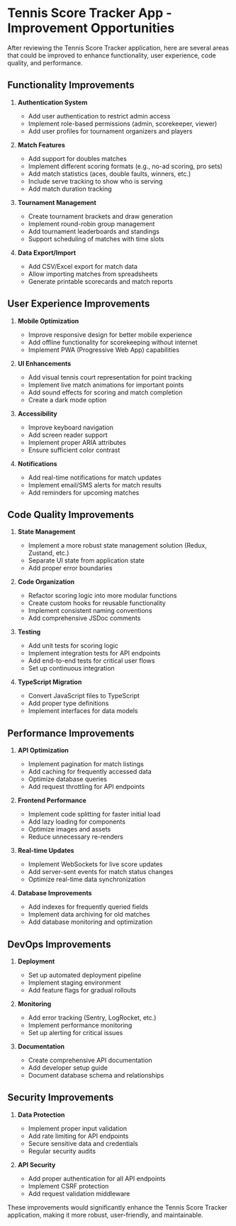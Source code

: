 # Tennis Score Tracker App - Improvement Opportunities

After reviewing the Tennis Score Tracker application, here are several areas that could be improved to enhance functionality, user experience, code quality, and performance.

## Functionality Improvements

1. **Authentication System**
   - Add user authentication to restrict admin access
   - Implement role-based permissions (admin, scorekeeper, viewer)
   - Add user profiles for tournament organizers and players

2. **Match Features**
   - Add support for doubles matches
   - Implement different scoring formats (e.g., no-ad scoring, pro sets)
   - Add match statistics (aces, double faults, winners, etc.)
   - Include serve tracking to show who is serving
   - Add match duration tracking

3. **Tournament Management**
   - Create tournament brackets and draw generation
   - Implement round-robin group management
   - Add tournament leaderboards and standings
   - Support scheduling of matches with time slots

4. **Data Export/Import**
   - Add CSV/Excel export for match data
   - Allow importing matches from spreadsheets
   - Generate printable scorecards and match reports

## User Experience Improvements

1. **Mobile Optimization**
   - Improve responsive design for better mobile experience
   - Add offline functionality for scorekeeping without internet
   - Implement PWA (Progressive Web App) capabilities

2. **UI Enhancements**
   - Add visual tennis court representation for point tracking
   - Implement live match animations for important points
   - Add sound effects for scoring and match completion
   - Create a dark mode option

3. **Accessibility**
   - Improve keyboard navigation
   - Add screen reader support
   - Implement proper ARIA attributes
   - Ensure sufficient color contrast

4. **Notifications**
   - Add real-time notifications for match updates
   - Implement email/SMS alerts for match results
   - Add reminders for upcoming matches

## Code Quality Improvements

1. **State Management**
   - Implement a more robust state management solution (Redux, Zustand, etc.)
   - Separate UI state from application state
   - Add proper error boundaries

2. **Code Organization**
   - Refactor scoring logic into more modular functions
   - Create custom hooks for reusable functionality
   - Implement consistent naming conventions
   - Add comprehensive JSDoc comments

3. **Testing**
   - Add unit tests for scoring logic
   - Implement integration tests for API endpoints
   - Add end-to-end tests for critical user flows
   - Set up continuous integration

4. **TypeScript Migration**
   - Convert JavaScript files to TypeScript
   - Add proper type definitions
   - Implement interfaces for data models

## Performance Improvements

1. **API Optimization**
   - Implement pagination for match listings
   - Add caching for frequently accessed data
   - Optimize database queries
   - Add request throttling for API endpoints

2. **Frontend Performance**
   - Implement code splitting for faster initial load
   - Add lazy loading for components
   - Optimize images and assets
   - Reduce unnecessary re-renders

3. **Real-time Updates**
   - Implement WebSockets for live score updates
   - Add server-sent events for match status changes
   - Optimize real-time data synchronization

4. **Database Improvements**
   - Add indexes for frequently queried fields
   - Implement data archiving for old matches
   - Add database monitoring and optimization

## DevOps Improvements

1. **Deployment**
   - Set up automated deployment pipeline
   - Implement staging environment
   - Add feature flags for gradual rollouts

2. **Monitoring**
   - Add error tracking (Sentry, LogRocket, etc.)
   - Implement performance monitoring
   - Set up alerting for critical issues

3. **Documentation**
   - Create comprehensive API documentation
   - Add developer setup guide
   - Document database schema and relationships

## Security Improvements

1. **Data Protection**
   - Implement proper input validation
   - Add rate limiting for API endpoints
   - Secure sensitive data and credentials
   - Regular security audits

2. **API Security**
   - Add proper authentication for all API endpoints
   - Implement CSRF protection
   - Add request validation middleware

These improvements would significantly enhance the Tennis Score Tracker application, making it more robust, user-friendly, and maintainable.
